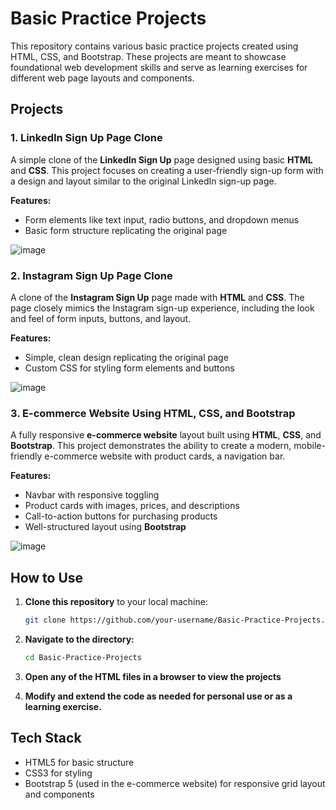 # Basic Practice Projects

This repository contains various basic practice projects created using HTML, CSS, and Bootstrap. These projects are meant to showcase foundational web development skills and serve as learning exercises for different web page layouts and components.

## Projects

### 1. **LinkedIn Sign Up Page Clone**
A simple clone of the **LinkedIn Sign Up** page designed using basic **HTML** and **CSS**. This project focuses on creating a user-friendly sign-up form with a design and layout similar to the original LinkedIn sign-up page.

**Features:**
- Form elements like text input, radio buttons, and dropdown menus
- Basic form structure replicating the original page

![image](https://github.com/user-attachments/assets/1958eeff-e47f-40b5-9f57-6ce6820dcadf)


### 2. **Instagram Sign Up Page Clone**
A clone of the **Instagram Sign Up** page made with **HTML** and **CSS**. The page closely mimics the Instagram sign-up experience, including the look and feel of form inputs, buttons, and layout.

**Features:**
- Simple, clean design replicating the original page
- Custom CSS for styling form elements and buttons

![image](https://github.com/user-attachments/assets/f155dcb6-4b30-4d55-9b03-407fa205d97b)


### 3. **E-commerce Website Using HTML, CSS, and Bootstrap**
A fully responsive **e-commerce website** layout built using **HTML**, **CSS**, and **Bootstrap**. This project demonstrates the ability to create a modern, mobile-friendly e-commerce website with product cards, a navigation bar.

**Features:**
- Navbar with responsive toggling
- Product cards with images, prices, and descriptions
- Call-to-action buttons for purchasing products
- Well-structured layout using **Bootstrap**

![image](https://github.com/user-attachments/assets/de6b890c-4597-462a-8f59-ccb20d22f478)


## How to Use

1. **Clone this repository** to your local machine:

   ```bash
   git clone https://github.com/your-username/Basic-Practice-Projects.git

2. **Navigate to the directory:**
    ```bash
    cd Basic-Practice-Projects
3. **Open any of the HTML files in a browser to view the projects**
4. **Modify and extend the code as needed for personal use or as a learning exercise.**

## Tech Stack

- HTML5 for basic structure
- CSS3 for styling
- Bootstrap 5 (used in the e-commerce website) for responsive grid layout and components

